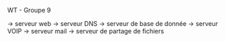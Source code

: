 WT - Groupe 9

-> serveur web
-> serveur DNS
-> serveur de base de donnée
-> serveur VOIP
-> serveur mail
-> serveur de partage de fichiers
